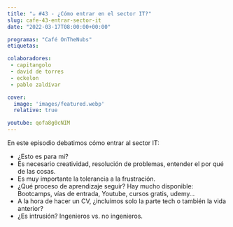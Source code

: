 ```yaml
---
title: "☕️ #43 - ¿Cómo entrar en el sector IT?"
slug: cafe-43-entrar-sector-it
date: "2022-03-17T08:00:00+00:00"

programas: "Café OnTheNubs"
etiquetas:

colaboradores:
 - capitangolo
 - david de torres
 - eckelon
 - pablo zaldívar

cover:
  image: 'images/featured.webp'
  relative: true

youtube: qofa8g0cNIM
---
```


En este episodio debatimos cómo entrar al sector IT:

- ¿Esto es para mi?
- Es necesario creatividad, resolución de problemas, entender el por qué de las cosas.
- Es muy importante la tolerancia a la frustración.
- ¿Qué proceso de aprendizaje seguir? Hay mucho disponible: Bootcamps, vías de entrada, Youtube, cursos gratis, udemy…
- A la hora de hacer un CV, ¿incluímos solo la parte tech o también la vida anterior?
- ¿Es intrusión? Ingenieros vs. no ingenieros.


